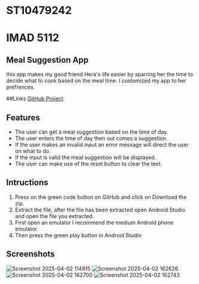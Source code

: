 # ST10479242
# IMAD 5112

## Meal Suggestion App
this app makes my good friend Hera's life easier by sparring her the time to decide what to cook based on the meal time.
I customized my app to her prefrences.


##Links
[GitHub Project](https://github.com/ST10479242/MyFirstIMADAssignment)


## Features
  - The user can get a meal suggestion based on the time of day.
  - The user enters the time of day then out comes a suggestion.
  - If the user makes an invalid input an error message will direct the user on what to do.
  - If the input is valid the meal suggestion will be displayed.
  - The user can make use of the reset button to clear the text.

    
## Intructions
  1. Press on the green code button on GitHub and click on Download the zip.
  2. Extract the file, after the file has been extracted open Android Studio and open the file you extracted.
  3. First open an emulator I recommend the medium Android phone emulator.
  4. Then press the green play button in Android Studio


## Screenshots
![Screenshot 2025-04-02 114915](https://github.com/user-attachments/assets/c1c7911e-6ccc-49f9-9492-054de0103ae9)
![Screenshot 2025-04-02 162626](https://github.com/user-attachments/assets/bafac009-ee2c-4470-9d00-642de1b49da2)
![Screenshot 2025-04-02 162700](https://github.com/user-attachments/assets/40777a9d-5b5c-4780-8383-4bc04c751d27)
![Screenshot 2025-04-02 162743](https://github.com/user-attachments/assets/a94914a8-82ce-447c-9416-09c7858ce252)
